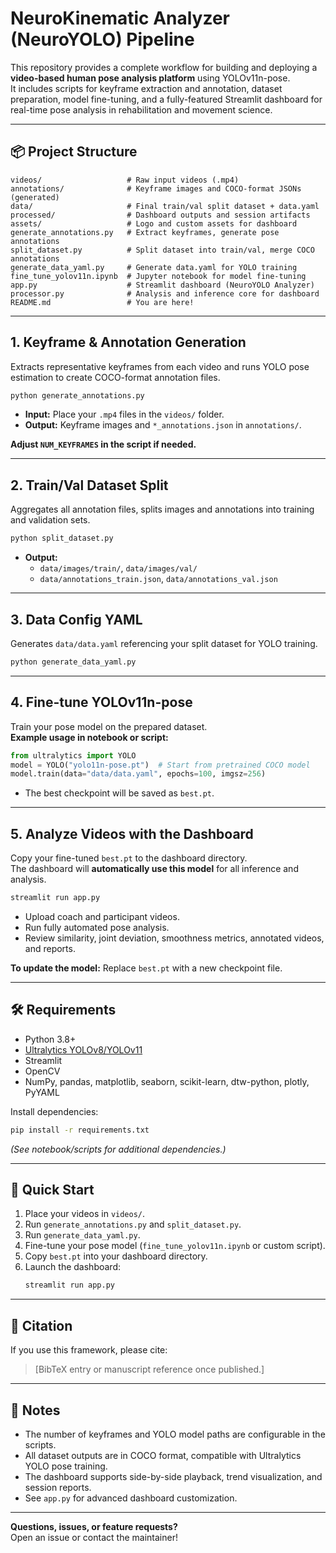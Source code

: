 # NeuroKinematic Analyzer (NeuroYOLO) Pipeline

This repository provides a complete workflow for building and deploying a **video-based human pose analysis platform** using YOLOv11n-pose.  
It includes scripts for keyframe extraction and annotation, dataset preparation, model fine-tuning, and a fully-featured Streamlit dashboard for real-time pose analysis in rehabilitation and movement science.

---

## 📦 Project Structure

```
videos/                   # Raw input videos (.mp4)
annotations/              # Keyframe images and COCO-format JSONs (generated)
data/                     # Final train/val split dataset + data.yaml
processed/                # Dashboard outputs and session artifacts
assets/                   # Logo and custom assets for dashboard
generate_annotations.py   # Extract keyframes, generate pose annotations
split_dataset.py          # Split dataset into train/val, merge COCO annotations
generate_data_yaml.py     # Generate data.yaml for YOLO training
fine_tune_yolov11n.ipynb  # Jupyter notebook for model fine-tuning
app.py                    # Streamlit dashboard (NeuroYOLO Analyzer)
processor.py              # Analysis and inference core for dashboard
README.md                 # You are here!
```

---

## 1. Keyframe & Annotation Generation

Extracts representative keyframes from each video and runs YOLO pose estimation to create COCO-format annotation files.

```bash
python generate_annotations.py
```

- **Input:** Place your `.mp4` files in the `videos/` folder.
- **Output:** Keyframe images and `*_annotations.json` in `annotations/`.

**Adjust `NUM_KEYFRAMES` in the script if needed.**

---

## 2. Train/Val Dataset Split

Aggregates all annotation files, splits images and annotations into training and validation sets.

```bash
python split_dataset.py
```

- **Output:**
  - `data/images/train/`, `data/images/val/`
  - `data/annotations_train.json`, `data/annotations_val.json`

---

## 3. Data Config YAML

Generates `data/data.yaml` referencing your split dataset for YOLO training.

```bash
python generate_data_yaml.py
```

---

## 4. Fine-tune YOLOv11n-pose

Train your pose model on the prepared dataset.  
**Example usage in notebook or script:**

```python
from ultralytics import YOLO
model = YOLO("yolo11n-pose.pt")  # Start from pretrained COCO model
model.train(data="data/data.yaml", epochs=100, imgsz=256)
```

- The best checkpoint will be saved as `best.pt`.

---

## 5. Analyze Videos with the Dashboard

Copy your fine-tuned `best.pt` to the dashboard directory.  
The dashboard will **automatically use this model** for all inference and analysis.

```bash
streamlit run app.py
```

- Upload coach and participant videos.
- Run fully automated pose analysis.
- Review similarity, joint deviation, smoothness metrics, annotated videos, and reports.

**To update the model:** Replace `best.pt` with a new checkpoint file.

---

## 🛠️ Requirements

- Python 3.8+
- [Ultralytics YOLOv8/YOLOv11](https://github.com/ultralytics/ultralytics)
- Streamlit
- OpenCV
- NumPy, pandas, matplotlib, seaborn, scikit-learn, dtw-python, plotly, PyYAML

Install dependencies:
```bash
pip install -r requirements.txt
```
*(See notebook/scripts for additional dependencies.)*

---

## 🚀 Quick Start

1. Place your videos in `videos/`.
2. Run `generate_annotations.py` and `split_dataset.py`.
3. Run `generate_data_yaml.py`.
4. Fine-tune your pose model (`fine_tune_yolov11n.ipynb` or custom script).
5. Copy `best.pt` into your dashboard directory.
6. Launch the dashboard:  
   ```bash
   streamlit run app.py
   ```

---

## 📄 Citation

If you use this framework, please cite:

> [BibTeX entry or manuscript reference once published.]

---

## 📝 Notes

- The number of keyframes and YOLO model paths are configurable in the scripts.
- All dataset outputs are in COCO format, compatible with Ultralytics YOLO pose training.
- The dashboard supports side-by-side playback, trend visualization, and session reports.
- See `app.py` for advanced dashboard customization.

---

**Questions, issues, or feature requests?**  
Open an issue or contact the maintainer!
